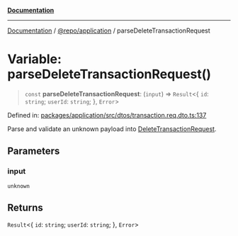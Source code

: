 [**Documentation**](../../../README.md)

***

[Documentation](../../../README.md) / [@repo/application](../README.md) / parseDeleteTransactionRequest

# Variable: parseDeleteTransactionRequest()

> `const` **parseDeleteTransactionRequest**: (`input`) => `Result`\<\{ `id`: `string`; `userId`: `string`; \}, `Error`\>

Defined in: [packages/application/src/dtos/transaction.req.dto.ts:137](https://github.com/o3osatoshi/experiment/blob/f1d231870a1d13a36a9ead236d22edc1fb9797dd/packages/application/src/dtos/transaction.req.dto.ts#L137)

Parse and validate an unknown payload into [DeleteTransactionRequest](../type-aliases/DeleteTransactionRequest.md).

## Parameters

### input

`unknown`

## Returns

`Result`\<\{ `id`: `string`; `userId`: `string`; \}, `Error`\>
